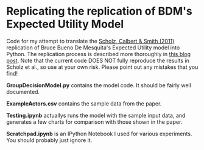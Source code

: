 # Replicating the replication of BDM's Expected Utility Model

Code for my attempt to translate the [Scholz, Calbert & Smith (2011)](http://jtp.sagepub.com/content/23/4/510) replication of Bruce Bueno De Mesquita's Expected Utility model into Python. The replication process is described more thoroughly in [this blog post](http://davidmasad.com/blog/replicating-a-replication-of-bdm/). Note that the current code DOES NOT fully reproduce the results in Scholz et al., so use at your own risk. Please point out any mistakes that you find!

**GroupDecisionModel.py** contains the model code. It should be fairly well documented.

**ExampleActors.csv** contains the sample data from the paper.

**Testing.ipynb** actuallys runs the model with the sample input data, and generates a few charts for comparison with those shown in the paper.

**Scratchpad.ipynb** is an IPython Notebook I used for various experiments. You should probably just ignore it.